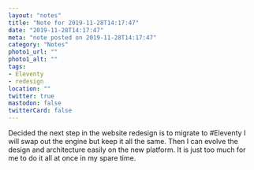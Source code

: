 ```yaml
---
layout: "notes"
title: "Note for 2019-11-28T14:17:47"
date: "2019-11-28T14:17:47"
meta: "note posted on 2019-11-28T14:17:47"
category: "Notes"
photo1_url: ""
photo1_alt: ""
tags:
- Eleventy
- redesign
location: ""
twitter: true
mastodon: false
twitterCard: false
---
```

Decided the next step in the website redesign is to migrate to #Eleventy I will swap out the engine but keep it all the same. Then I can evolve the design and architecture easily on the new platform. It is just too much for me to do it all at once in my spare time.

